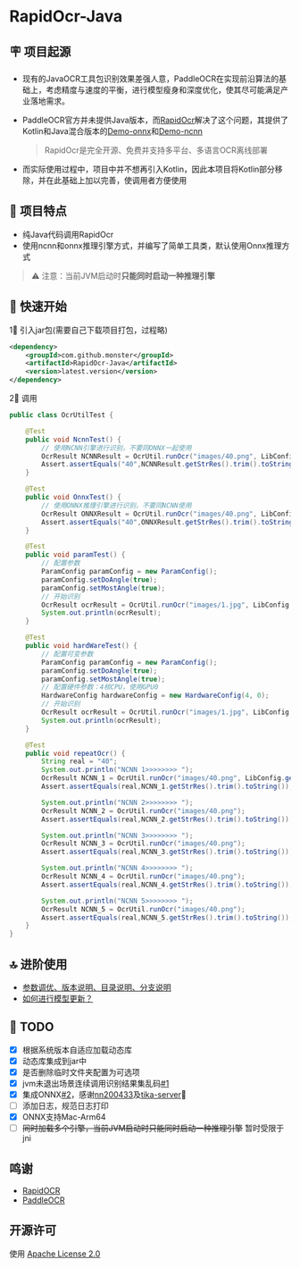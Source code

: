 # RapidOcr-Java

## 🪧 项目起源

- 现有的JavaOCR工具包识别效果差强人意，PaddleOCR在实现前沿算法的基础上，考虑精度与速度的平衡，进行模型瘦身和深度优化，使其尽可能满足产业落地需求。

- PaddleOCR官方并未提供Java版本，而[RapidOcr](https://github.com/RapidAI/RapidOCR)解决了这个问题，其提供了Kotlin和Java混合版本的[Demo-onnx](https://github.com/RapidAI/RapidOcrOnnxJvm)和[Demo-ncnn](https://github.com/RapidAI/RapidOcrNcnnJvm)

  >RapidOcr是完全开源、免费并支持多平台、多语言OCR离线部署

- 而实际使用过程中，项目中并不想再引入Kotlin，因此本项目将Kotlin部分移除，并在此基础上加以完善，使调用者方便使用

## 👏 项目特点

- 纯Java代码调用RapidOcr
- 使用ncnn和onnx推理引擎方式，并编写了简单工具类，默认使用Onnx推理方式

> ⚠️ 注意：当前JVM启动时**只能同时启动一种推理引擎**


## 🎉 快速开始

1⃣️ 引入jar包(需要自己下载项目打包，过程略)

```xml
<dependency>
    <groupId>com.github.monster</groupId>
    <artifactId>RapidOcr-Java</artifactId>
    <version>latest.version</version>
</dependency>
```

2⃣️ 调用

```java
public class OcrUtilTest {

    @Test
    public void NcnnTest() {
        // 使用NCNN引擎进行识别，不要同ONNX一起使用
        OcrResult NCNNResult = OcrUtil.runOcr("images/40.png", LibConfig.getNcnnConfig());
        Assert.assertEquals("40",NCNNResult.getStrRes().trim().toString());
    }

    @Test
    public void OnnxTest() {
        // 使用ONNX推理引擎进行识别，不要同NCNN使用
        OcrResult ONNXResult = OcrUtil.runOcr("images/40.png", LibConfig.getOnnxConfig());
        Assert.assertEquals("40",ONNXResult.getStrRes().trim().toString());
    }

    @Test
    public void paramTest() {
        // 配置参数
        ParamConfig paramConfig = new ParamConfig();
        paramConfig.setDoAngle(true);
        paramConfig.setMostAngle(true);
        // 开始识别
        OcrResult ocrResult = OcrUtil.runOcr("images/1.jpg", LibConfig.getNcnnConfig(), paramConfig);
        System.out.println(ocrResult);
    }

    @Test
    public void hardWareTest() {
        // 配置可变参数
        ParamConfig paramConfig = new ParamConfig();
        paramConfig.setDoAngle(true);
        paramConfig.setMostAngle(true);
        // 配置硬件参数：4核CPU，使用GPU0
        HardwareConfig hardwareConfig = new HardwareConfig(4, 0);
        // 开始识别
        OcrResult ocrResult = OcrUtil.runOcr("images/1.jpg", LibConfig.getNcnnConfig(), paramConfig, hardwareConfig);
        System.out.println(ocrResult);
    }

    @Test
    public void repeatOcr() {
        String real = "40";
        System.out.println("NCNN 1>>>>>>>> ");
        OcrResult NCNN_1 = OcrUtil.runOcr("images/40.png", LibConfig.getNcnnConfig());
        Assert.assertEquals(real,NCNN_1.getStrRes().trim().toString());

        System.out.println("NCNN 2>>>>>>>> ");
        OcrResult NCNN_2 = OcrUtil.runOcr("images/40.png");
        Assert.assertEquals(real,NCNN_2.getStrRes().trim().toString());

        System.out.println("NCNN 3>>>>>>>> ");
        OcrResult NCNN_3 = OcrUtil.runOcr("images/40.png");
        Assert.assertEquals(real,NCNN_3.getStrRes().trim().toString());

        System.out.println("NCNN 4>>>>>>>> ");
        OcrResult NCNN_4 = OcrUtil.runOcr("images/40.png");
        Assert.assertEquals(real,NCNN_4.getStrRes().trim().toString());

        System.out.println("NCNN 5>>>>>>>> ");
        OcrResult NCNN_5 = OcrUtil.runOcr("images/40.png");
        Assert.assertEquals(real,NCNN_5.getStrRes().trim().toString());
    }
}
```

## 🔝 进阶使用

- [参数调优、版本说明、目录说明、分支说明](./ADVANCED.md)
- [如何进行模型更新？](./UPDATE_MODEL.md)

## 📌 TODO

- [x] 根据系统版本自适应加载动态库
- [x] 动态库集成到jar中
- [x] 是否删除临时文件夹配置为可选项
- [x] jvm未退出场景连续调用识别结果集乱码[#1](https://github.com/MyMonsterCat/RapidOcr-Java/issues/1)
- [x] 集成ONNX[#2](https://github.com/MyMonsterCat/RapidOcr-Java/issues/2)，感谢[nn200433](https://github.com/nn200433)及[tika-server](https://github.com/nn200433/tika-server)👏 
- [ ] 添加日志，规范日志打印
- [x] ONNX支持Mac-Arm64
- [ ] ~~同时加载多个引擎，当前JVM启动时只能同时启动一种推理引擎~~  暂时受限于jni

## 鸣谢

- [RapidOCR](https://github.com/RapidAI/RapidOCR)
- [PaddleOCR](https://github.com/PaddlePaddle/PaddleOCR)

## 开源许可

使用 [Apache License 2.0](https://github.com/MyMonsterCat/DeviceTouch/blob/main/LICENSE)
